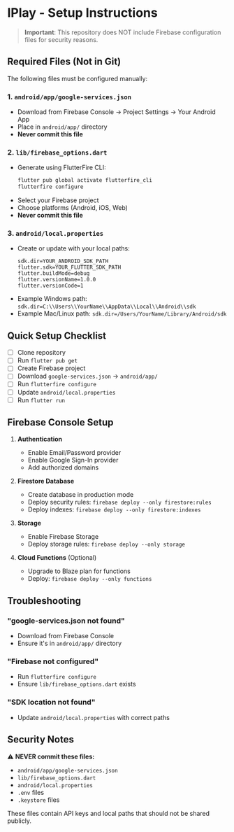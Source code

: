 # IPlay - Setup Instructions

> **Important**: This repository does NOT include Firebase configuration files for security reasons.

## Required Files (Not in Git)

The following files must be configured manually:

### 1. `android/app/google-services.json`
- Download from Firebase Console → Project Settings → Your Android App
- Place in `android/app/` directory
- **Never commit this file**

### 2. `lib/firebase_options.dart`
- Generate using FlutterFire CLI:
  ```bash
  flutter pub global activate flutterfire_cli
  flutterfire configure
  ```
- Select your Firebase project
- Choose platforms (Android, iOS, Web)
- **Never commit this file**

### 3. `android/local.properties`
- Create or update with your local paths:
  ```properties
  sdk.dir=YOUR_ANDROID_SDK_PATH
  flutter.sdk=YOUR_FLUTTER_SDK_PATH
  flutter.buildMode=debug
  flutter.versionName=1.0.0
  flutter.versionCode=1
  ```
- Example Windows path: `sdk.dir=C:\\Users\\YourName\\AppData\\Local\\Android\\sdk`
- Example Mac/Linux path: `sdk.dir=/Users/YourName/Library/Android/sdk`

## Quick Setup Checklist

- [ ] Clone repository
- [ ] Run `flutter pub get`
- [ ] Create Firebase project
- [ ] Download `google-services.json` → `android/app/`
- [ ] Run `flutterfire configure`
- [ ] Update `android/local.properties`
- [ ] Run `flutter run`

## Firebase Console Setup

1. **Authentication**
   - Enable Email/Password provider
   - Enable Google Sign-In provider
   - Add authorized domains

2. **Firestore Database**
   - Create database in production mode
   - Deploy security rules: `firebase deploy --only firestore:rules`
   - Deploy indexes: `firebase deploy --only firestore:indexes`

3. **Storage**
   - Enable Firebase Storage
   - Deploy storage rules: `firebase deploy --only storage`

4. **Cloud Functions** (Optional)
   - Upgrade to Blaze plan for functions
   - Deploy: `firebase deploy --only functions`

## Troubleshooting

### "google-services.json not found"
- Download from Firebase Console
- Ensure it's in `android/app/` directory

### "Firebase not configured"
- Run `flutterfire configure`
- Ensure `lib/firebase_options.dart` exists

### "SDK location not found"
- Update `android/local.properties` with correct paths

## Security Notes

⚠️ **NEVER commit these files:**
- `android/app/google-services.json`
- `lib/firebase_options.dart`
- `android/local.properties`
- `.env` files
- `.keystore` files

These files contain API keys and local paths that should not be shared publicly.

